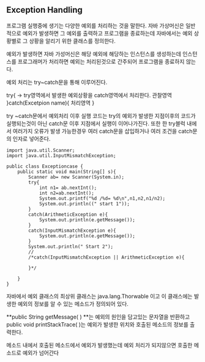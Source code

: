 **Exception Handling**
-
프로그램 실행중에 생기는 다양한 예외를 처리하는 것을 말한다. 자바 가상머신은 일반적으로 예외가 발생하면 그 예외를 출력하고 프로그램을 종료하는데 자바에서는 예외 상황별로 그 상황을 알리기 위한 클래스를 정의한다.

예외가 발생하면 자바 가성머신은 해당 예외에 해당하는 인스턴스를 생성하는데 인스턴스를 프로그래머가 처리하면 예외는 처리된것으로 간주되어 프로그램을 종료하지 않는다.

예외 처리는 try~catch문을 통해 이루어진다.

try{                                 -> try영역에서 발생한 예외상황을 catch영역에서 처리한다. 
    관찰영역 
}catch(Excetpion name){
처리영역
}

try ~catch문에서 예외처리 이후 실행 코드는  try의 예외가 발생한 지점이후의 코드가 실행되는것이 아닌 catch문 이후 지점에서 실행이 이어나가진다. 또한 한 try블럭 내에서 여러가지 오류가 발생 가능한경우
여러 catch문을 삽입하거나 여러 조건을 catch문의 인자로 넣어준다. 

```
import java.util.Scanner;
import java.util.InputMismatchException;

public class Exceptioncase {
    public static void main(String[] s){
        Scanner ab= new Scanner(System.in);
        try{
            int n1= ab.nextInt();
            int n2=ab.nextInt();
            System.out.printf("%d /%d= %d\n",n1,n2,n1/n2);
            System.out.println((" start 1"));
        }
        catch(ArithmeticException e){
            System.out.println(e.getMessage());
        }
        catch(InputMismatchException e){
            System.out.println(e.getMessage());
        }
        System.out.println(" Start 2");
        //
        /*catch(InputMismatchException || ArithmeticException e){

        }*/

    }
}

```

자바에서 예외 클래스의 최상위 클래스는 java.lang.Thorwable 이고 이 클래스에는 발생한 예외의 정보를 알 수 있는 메소드가 정의되어 있다.

**public String getMessage( ) **는 예외의 원인을 담고있는 문자열을 반환하고   public void printStackTrace( )는 예외가 발생한 위치와 호출된 메소드의 정보를 출력한다. 

메소드 내에서 호출된 메소드에서 예외가 발생했는데 예외 처리가 되지않으면 호출한 메소드로 예외가 넘어간다 





